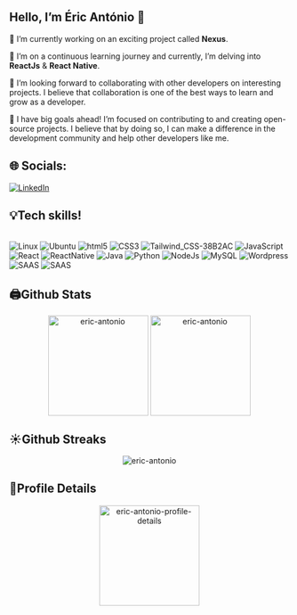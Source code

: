  ## Hello, I’m Éric António 👋

🔭 I’m currently working on an exciting project called **Nexus**.

🌱 I’m on a continuous learning journey and currently, I’m delving into **ReactJs** & **React Native**.

🤝 I’m looking forward to collaborating with other developers on interesting projects. I believe that collaboration is one of the best ways to learn and grow as a developer.

🎯 I have big goals ahead! I’m focused on contributing to and creating open-source projects. I believe that by doing so, I can make a difference in the development community and help other developers like me.
<br/>
## 🌐 Socials:
[![LinkedIn](https://img.shields.io/badge/LinkedIn-%230077B5.svg?logo=linkedin&logoColor=white)](https://www.linkedin.com/in/%C3%A9ric-ant%C3%B3nio/)




## 💡Tech skills!

<div style="display: inline_block"> <br/>
  <img  aling="center" alt="Linux" src="https://img.shields.io/badge/Linux-FCC624?style=for-the-badge&logo=linux&logoColor=black" />
  <img  aling="center" alt="Ubuntu" src="https://img.shields.io/badge/Ubuntu-E95420?style=for-the-badge&logo=ubuntu&logoColor=white" />
  
  <img  aling="center" alt="html5" src="https://img.shields.io/badge/HTML5-E34F26?style=for-the-badge&logo=html5&logoColor=white" />
  <img  aling="center" alt="CSS3" src="https://img.shields.io/badge/CSS3-1572B6?style=for-the-badge&logo=css3&logoColor=white" />
 <img  aling="center" alt="Tailwind_CSS-38B2AC" src="https://img.shields.io/badge/Tailwind_CSS-38B2AC?style=for-the-badge&logo=tailwind-css&logoColor=white" />
  
  <img  aling="center" alt="JavaScript" src="https://img.shields.io/badge/JavaScript-F7DF1E?style=for-the-badge&logo=javascript&logoColor=black" />
  <img  aling="center" alt="React" src="https://img.shields.io/badge/React-20232A?style=for-the-badge&logo=react&logoColor=61DAFB" />
  <img  aling="center" alt="ReactNative" src="https://img.shields.io/badge/React_Native-20232A?style=for-the-badge&logo=react&logoColor=61DAFB" />
  <img  aling="center" alt="Java" src="https://img.shields.io/badge/Java-ED8B00?style=for-the-badge&logo=java&logoColor=white" /> 
  <img  aling="center" alt="Python" src="https://img.shields.io/badge/Python-3776AB?style=for-the-badge&logo=python&logoColor=white" />
  <img  aling="center" alt="NodeJs" src="https://img.shields.io/badge/Node.js-43853D?style=for-the-badge&logo=node.js&logoColor=white" />
  <img  aling="center" alt="MySQL" src="https://img.shields.io/badge/MySQL-00000F?style=for-the-badge&logo=mysql&logoColor=white" />
  <img  aling="center" alt="Wordpress" src="https://img.shields.io/badge/Wordpress-21759B?style=for-the-badge&logo=wordpress&logoColor=white" />
    <img  aling="center" alt="SAAS" src="https://img.shields.io/badge/Sass-CC6699?style=for-the-badge&logo=sass&logoColor=white" />
    <img  aling="center" alt="SAAS" src=" https://img.shields.io/badge/Supabase-181818?style=for-the-badge&logo=supabase&logoColor=white" />

   


  
</div>

## <summary><b>🖨️Github Stats</b></summary>

<p align="center"><img height="180em" src="https://github-readme-stats.vercel.app/api?username=eric-antonio&hide_border=true&count_private=true&show_icons=true&theme=tokyonight" alt="eric-antonio" align = "center"/>
<img height="180em" src="https://github-readme-stats.vercel.app/api/top-langs?username=eric-antonio&show_icons=true&locale=en&layout=compact&hide_border=true&theme=tokyonight" alt="eric-antonio" align = "center"/></p>

## <summary><b>☀️Github Streaks</b></summary>

<p align="center"><img src="https://github-readme-streak-stats.herokuapp.com?user=eric-antonio&theme=tokyonight&hide_border=true&date_format=M%20j%5B%2C%20Y%5D&stroke=060822&ring=2A06DD&fire=FFBF29&currStreakNum=FF4499" alt="eric-antonio" />
</p>

## <summary><b>👀Profile Details</b></summary>

<p align="center"><img height="180em" src="https://github-profile-summary-cards.vercel.app/api/cards/profile-details?username=eric-antonio&theme=github_dark" alt="eric-antonio-profile-details" align = "center"/></p>





